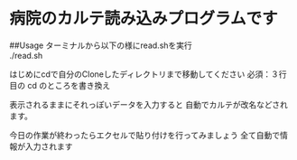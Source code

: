 # 病院のカルテ読み込みプログラムです
  
##Usage
ターミナルから以下の様にread.shを実行  
./read.sh  

はじめにcdで自分のCloneしたディレクトリまで移動してください
必須：３行目の cd のところを書き換え

表示されるままにそれっぽいデータを入力すると
自動でカルテが改名などされます。  


今日の作業が終わったらエクセルで貼り付けを行ってみましょう
全て自動で情報が入力されます
